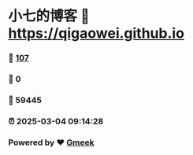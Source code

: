 # 小七的博客 :link: https://qigaowei.github.io 
### :page_facing_up: [107](https://qigaowei.github.io/tag.html) 
### :speech_balloon: 0 
### :hibiscus: 59445 
### :alarm_clock: 2025-03-04 09:14:28 
### Powered by :heart: [Gmeek](https://github.com/Meekdai/Gmeek)

